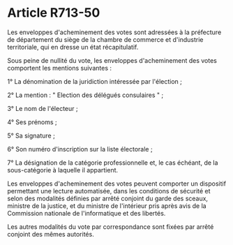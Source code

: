 # Article R713-50

<p>Les enveloppes d'acheminement des votes sont adressées à la préfecture de département du siège de la chambre de commerce et d'industrie territoriale, qui en dresse un état récapitulatif. </p><p>Sous peine de nullité du vote, les enveloppes d'acheminement des votes comportent les mentions suivantes : </p><p>1° La dénomination de la juridiction intéressée par l'élection ; </p><p>2° La mention : " Election des délégués consulaires " ; </p><p>3° Le nom de l'électeur ; </p><p>4° Ses prénoms ; </p><p>5° Sa signature ; </p><p>6° Son numéro d'inscription sur la liste électorale ; </p><p>7° La désignation de la catégorie professionnelle et, le cas échéant, de la sous-catégorie à laquelle il appartient. </p><p>Les enveloppes d'acheminement des votes peuvent comporter un dispositif permettant une lecture automatisée, dans les conditions de sécurité et selon des modalités définies par arrêté conjoint du garde des sceaux, ministre de la justice, et du ministre de l'intérieur pris après avis de la Commission nationale de l'informatique et des libertés. </p><p>Les autres modalités du vote par correspondance sont fixées par arrêté conjoint des mêmes autorités.</p>